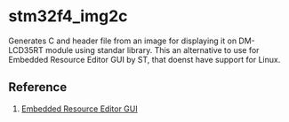 # stm32f4_img2c
Generates C and header file from an image for displaying it on DM-LCD35RT module using standar library. This an alternative to use for Embedded Resource Editor GUI by ST, that doenst have support for Linux.
## Reference
1. [Embedded Resource Editor GUI](https://www.element14.com/community/thread/26813/l/stm32f4-loading-image?displayFullThread=true)
